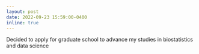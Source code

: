 ```yaml
---
layout: post
date: 2022-09-23 15:59:00-0400
inline: true
---
```

Decided to apply for graduate school to advance my studies in biostatistics and data science
